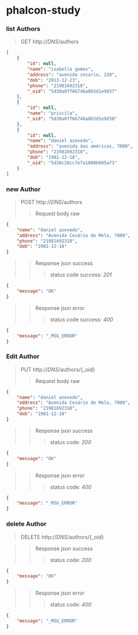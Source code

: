 # phalcon-study

### list Authors

> GET http://_DNS_/authors

```json  
[
    {
        "id": null,
        "name": "isabella gomes",
        "address": "avenida cesario, 220",
        "dob": "2013-12-23",
        "phone": "21981692318",
        "_oid": "5d30a0ff66746a0b5d1e9d37"
    },
    {
        "id": null,
        "name": "priscila",
        "_oid": "5d30a0ff66746a0b5d1e9d38"
    },
    {
        "id": null,
        "name": "daniel azevedo",
        "address": "avenida das américas, 7000",
        "phone": "21981692318",
        "dob": "1981-12-18",
        "_oid": "5d30c26cc7e7a1000b605af3"
    }
] 
```  

### new Author

> POST http://_DNS_/authors
>> Request body raw
```json  
{
	"name": "daniel azevedo",
	"address": "Avenida Cesário de Melo, 7000",
	"phone": "21981692318",
	"dob": "1981-12-18"
}
```

>> Response json success
>>> status code success: *201*
```json  
{
    "message": "OK"
}
```

>> Response json error
>>> status code success: *400*
```json  
{
    "message": "_MSG_ERROR"
}
```

### Edit Author

> PUT http://_DNS_/authors/{_oid}
>> Request body raw
```json  
{
	"name": "daniel azevedo",
	"address": "Avenida Cesário de Melo, 7000",
	"phone": "21981692318",
	"dob": "1981-12-18"
}
```

>> Response json success
>>> status code: *200*
```json  
{
    "message": "OK"
}
```
>> Response json error
>>> status code: *400*
```json  
{
    "message": "_MSG_ERROR"
}
```

### delete Author

> DELETE http://_DNS_/authors/{_oid}

>> Response json success
>>> status code: *200*
```json  
{
    "message": "OK"
}
```
>> Response json error
>>> status code: *400*
```json  
{
    "message": "_MSG_ERROR"
}
